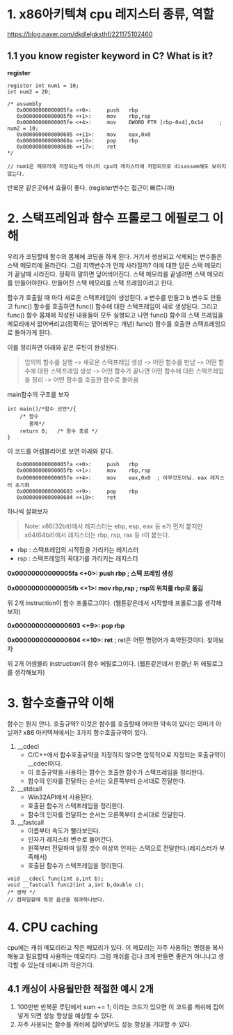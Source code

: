 # 1. x86아키텍쳐 cpu 레지스터 종류, 역할
https://blog.naver.com/dkdlelgksthf/221175102460

## 1.1 you know register keyword in C? What is it?
**register**
```
register int num1 = 10;         
int num2 = 20;

/* assembly
   0x00000000000005fa <+0>:     push   rbp
   0x00000000000005fb <+1>:     mov    rbp,rsp
   0x00000000000005fe <+4>:     mov    DWORD PTR [rbp-0x4],0x14     ; num2 = 10;
   0x0000000000000605 <+11>:    mov    eax,0x0
   0x000000000000060a <+16>:    pop    rbp
   0x000000000000060b <+17>:    ret
*/

// num1은 메모리에 저장되는게 아니라 cpu의 레지스터에 저장되므로 disassem해도 보이지 않는다.
```

반복문 같은곳에서 효율이 좋다. (register변수는 접근이 빠르니까)
# 2. 스택프레임과 함수 프롤로그 에필로그 이해
우리가 코딩할때 함수의 몸체에 코딩을 하게 된다.
거기서 생성되고 삭제되는 변수들은 스택 메모리에 올라간다.
그럼 지역변수가 언제 사라질까? 이에 대한 답은 스택 메모리가 끝날때 사라진다. 정확히 말하면 덮어씌어진다.
스택 메모리를 끝낼려면 스택 메모리를 만들어야한다. 만들어진 스택 메모리를 스택 프레임이라고 한다.

함수가 호출될 때 마다 새로운 스택프레임이 생성된다.
a 변수를 만들고 b 변수도 만들고 func() 함수를 호출하면 func() 함수에 대한 스택프레임이 새로 생성된다. 그리고 func() 함수 몸체에 작성된 내용들이 모두 실행되고 나면 func() 함수의 스택 프레임을 메모리에서 없어버리고(정확히는 덮어씌우는 개념) func() 함수를 호출한 스택프레임으로 돌아가게 된다.

이를 정리하면 아래와 같은 루틴이 완성된다.
> 임의의 함수를 실행 -> 새로운 스택프레임 생성 -> 어떤 함수를 만남 -> 어떤 함수에 대한 스택프레임 생성 -> 어떤 함수가 끝나면 어떤 함수에 대한 스택프레임을 정리 -> 어떤 함수를 호출한 함수로 돌아옴


main함수의 구조를 보자

```
int main()/*함수 선언*/{ 
    /* 함수 
       몸체*/
    return 0;   /* 함수 종료 */
}
```
이 코드를 어셈블리어로 보면 아래와 같다.

```
   0x00000000000005fa <+0>:     push   rbp      
   0x00000000000005fb <+1>:     mov    rbp,rsp
   0x00000000000005fe <+4>:     mov    eax,0x0  ; 아무것도아님. eax 레지스터 초기화
   0x0000000000000603 <+9>:     pop    rbp
   0x0000000000000604 <+10>:    ret
```
하나씩 살펴보자
> Note: x86(32bit)에서 레지스터는 ebp, esp, eax 등 e가 먼저 붙지만 x64(64bit)에서 레지스터는 rbp, rsp, rax 등 r이 붙는다.


* rbp : 스택프레임의 시작점을 가리키는 레지스터 
* rsp : 스택프레임의 꼭대기를 가리키는 레지스터 

**0x00000000000005fa <+0>:     push   rbp        ; 스택 프레임 생성**

**0x00000000000005fb <+1>:     mov    rbp,rsp ; rsp의 위치를 rbp로 옮김**

위 2개 instruction이 함수 프롤로그이다. (웹툰같은데서 시작할때 프롤로그를 생각해보자)

**0x0000000000000603 <+9>:     pop    rbp**

**0x0000000000000604 <+10>:    ret** ; ret은 어떤 명령어가 축약된것이다. 찾아보자

위 2개 어셈블리 instruction이 함수 에필로그이다. (웹튼같은데서 완결난 뒤 에필로그를 생각해보자)


# 3. 함수호출규약 이해
함수는 뭔지 안다. 호출규약? 이것은 함수를 호출할때 어떠한 약속이 있다는 의미가 아닐까?
x86 아키텍쳐에서는 3가지 함수호출규약이 있다.
1. __cdecl
    + C/C++에서 함수호출규약을 지정하지 않으면 암묵적으로 지정되는 호출규약이 __cdecl이다. 
    + 이 호출규약을 사용하는 함수는 호출한 함수가 스택프레임을 정리한다.
    + 함수의 인자를 전달하는 순서는 오른쪽부터 순서대로 전달한다.
2. __stdcall
    + Win32API에서 사용된다.
    + 호출된 함수가 스택프레임을 정리한다.
    + 함수의 인자를 전달하는 순서는 오른쪽부터 순서대로 전달한다.
3. __fastcall
    + 이름부터 속도가 빨라보인다.
    + 인자가 레지스터 변수로 들어간다.
    + 왼쪽부터 전달하며 일정 갯수 이상의 인자는 스택으로 전달한다.(레지스터가 부족해서)
    + 호출된 함수가 스택프레임을 정리한다.

```
void __cdecl func(int a,int b);
void __fastcall func2(int a,int b,double c);
/* 생략 */
// 컴파일할때 특정 옵션을 줘야하나보다.
```

# 4. CPU caching
cpu에는 캐쉬 메모리라고 작은 메모리가 있다. 이 메모리는 자주 사용하는 명령을 복사해놓고 필요할때 사용하는 메모리다. 그럼 캐쉬를 겁나 크게 만들면 좋은거 아니냐고 생각할 수 있는데 비싸니까 작은거다.
## 4.1 캐싱이 사용될만한 적절한 예시 2개
1. 100만번 반복문 루틴에서 sum += 1; 이라는 코드가 있으면 이 코드를 캐쉬에 집어넣게 되면 성능 향상을 예상할 수 있다.
2. 자주 사용되는 함수를 캐쉬에 집어넣어도 성능 향상을 기대할 수 있다.